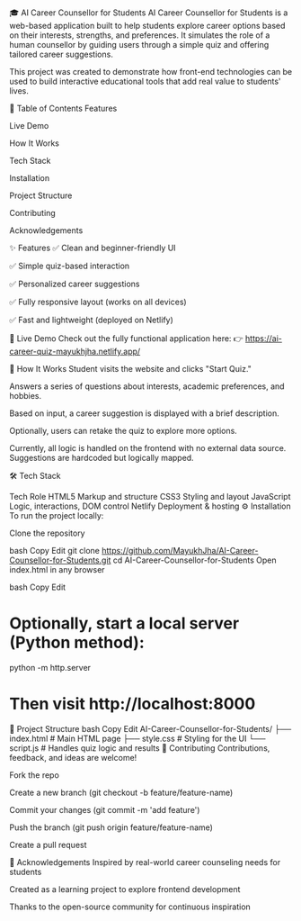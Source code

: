 🎓 AI Career Counsellor for Students
AI Career Counsellor for Students is a web-based application built to help students explore career options based on their interests, strengths, and preferences. It simulates the role of a human counsellor by guiding users through a simple quiz and offering tailored career suggestions.

This project was created to demonstrate how front-end technologies can be used to build interactive educational tools that add real value to students' lives.

📌 Table of Contents
Features

Live Demo

How It Works

Tech Stack

Installation

Project Structure

Contributing

Acknowledgements

✨ Features
✅ Clean and beginner-friendly UI

✅ Simple quiz-based interaction

✅ Personalized career suggestions

✅ Fully responsive layout (works on all devices)

✅ Fast and lightweight (deployed on Netlify)

🔗 Live Demo
Check out the fully functional application here:
👉 https://ai-career-quiz-mayukhjha.netlify.app/

🧠 How It Works
Student visits the website and clicks "Start Quiz."

Answers a series of questions about interests, academic preferences, and hobbies.

Based on input, a career suggestion is displayed with a brief description.

Optionally, users can retake the quiz to explore more options.

Currently, all logic is handled on the frontend with no external data source. Suggestions are hardcoded but logically mapped.

🛠️ Tech Stack

Tech	Role
HTML5	Markup and structure
CSS3	Styling and layout
JavaScript	Logic, interactions, DOM control
Netlify	Deployment & hosting
⚙️ Installation
To run the project locally:

Clone the repository

bash
Copy
Edit
git clone https://github.com/MayukhJha/AI-Career-Counsellor-for-Students.git
cd AI-Career-Counsellor-for-Students
Open index.html in any browser

bash
Copy
Edit
# Optionally, start a local server (Python method):
python -m http.server
# Then visit http://localhost:8000
📁 Project Structure
bash
Copy
Edit
AI-Career-Counsellor-for-Students/
├── index.html       # Main HTML page
├── style.css        # Styling for the UI
└── script.js        # Handles quiz logic and results
🤝 Contributing
Contributions, feedback, and ideas are welcome!

Fork the repo

Create a new branch (git checkout -b feature/feature-name)

Commit your changes (git commit -m 'add feature')

Push the branch (git push origin feature/feature-name)

Create a pull request

🙏 Acknowledgements
Inspired by real-world career counseling needs for students

Created as a learning project to explore frontend development

Thanks to the open-source community for continuous inspiration
